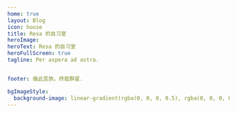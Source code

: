 ```yaml
---
home: true
layout: Blog
icon: house
title: Resa 的自习室
heroImage: 
heroText: Resa 的自习室
heroFullScreen: true
tagline: Per aspera ad astra.


footer: 循此苦旅，终抵群星.

bgImageStyle:
  background-image: linear-gradient(rgba(0, 0, 0, 0.5), rgba(0, 0, 0, 0.5)), url(/assets/images/back2.jpeg)
---
```

